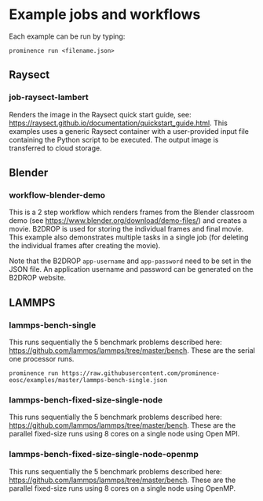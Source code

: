 # Example jobs and workflows
Each example can be run by typing:
```
prominence run <filename.json>
```

## Raysect
### job-raysect-lambert
Renders the image in the Raysect quick start guide, see: https://raysect.github.io/documentation/quickstart_guide.html. This examples uses a generic Raysect container with a user-provided input file containing the Python script to be executed. The output image is transferred to cloud storage.

## Blender
### workflow-blender-demo
This is a 2 step workflow which renders frames from the Blender classroom demo (see https://www.blender.org/download/demo-files/) and creates a movie. B2DROP is used for storing the individual frames and final movie. This example also demonstrates multiple tasks in a single job (for deleting the individual frames after creating the movie).

Note that the B2DROP `app-username` and `app-password` need to be set in the JSON file. An application username and password can be generated on the B2DROP website.

## LAMMPS
### lammps-bench-single
This runs sequentially the 5 benchmark problems described here: https://github.com/lammps/lammps/tree/master/bench. These are the serial one processor runs.
```
prominence run https://raw.githubusercontent.com/prominence-eosc/examples/master/lammps-bench-single.json
```

### lammps-bench-fixed-size-single-node
This runs sequentially the 5 benchmark problems described here: https://github.com/lammps/lammps/tree/master/bench. These are the parallel fixed-size runs using 8 cores on a single node using Open MPI.

### lammps-bench-fixed-size-single-node-openmp
This runs sequentially the 5 benchmark problems described here: https://github.com/lammps/lammps/tree/master/bench. These are the parallel fixed-size runs using 8 cores on a single node using OpenMP.
